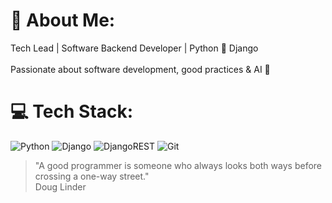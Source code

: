 # 👋 About Me:
Tech Lead | Software Backend Developer | Python 🐍 Django<br><br>Passionate about software development, good practices & AI 🤖


# 💻 Tech Stack:
![Python](https://img.shields.io/badge/python-3670A0?style=for-the-badge&logo=python&logoColor=ffdd54) ![Django](https://img.shields.io/badge/django-%23092E20.svg?style=for-the-badge&logo=django&logoColor=white) ![DjangoREST](https://img.shields.io/badge/DJANGO-REST-ff1709?style=for-the-badge&logo=django&logoColor=white&color=ff1709&labelColor=gray) ![Git](https://img.shields.io/badge/git-%23F05033.svg?style=for-the-badge&logo=git&logoColor=white)


> "A good programmer is someone who always looks both ways before crossing a one-way street."  
> Doug Linder

<!-- Proudly created with GPRM ( https://gprm.itsvg.in ) -->
